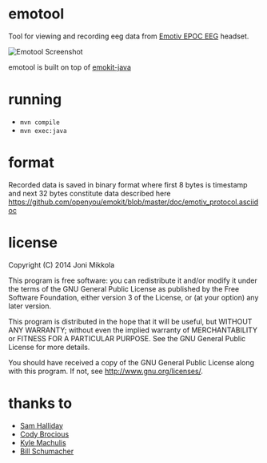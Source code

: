 emotool
===========

Tool for viewing and recording eeg data from [Emotiv EPOC EEG](http://www.emotiv.com) headset.

![Emotool Screenshot](http://i59.tinypic.com/33duyon.png)

emotool is built on top of [emokit-java](https://github.com/fommil/emokit-java)

running
===========
* `mvn compile`
* `mvn exec:java`

format
===========

Recorded data is saved in binary format where first 8 bytes is timestamp and next 32 bytes constitute data described here
https://github.com/openyou/emokit/blob/master/doc/emotiv_protocol.asciidoc

license
===========
Copyright (C) 2014 Joni Mikkola

This program is free software: you can redistribute it and/or modify
it under the terms of the GNU General Public License as published by
the Free Software Foundation, either version 3 of the License, or
(at your option) any later version.

This program is distributed in the hope that it will be useful,
but WITHOUT ANY WARRANTY; without even the implied warranty of
MERCHANTABILITY or FITNESS FOR A PARTICULAR PURPOSE.  See the
GNU General Public License for more details.

You should have received a copy of the GNU General Public License
along with this program. If not, see http://www.gnu.org/licenses/.

thanks to
===========
* [Sam Halliday](http://github.com/fommil)
* [Cody Brocious](http://github.com/daeken)
* [Kyle Machulis](http://github.com/qdot)
* [Bill Schumacher](http://github.com/bschumacher)